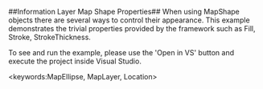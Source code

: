 ##Information Layer Map Shape Properties##
When using MapShape objects there are several ways to control their appearance. This example demonstrates the trivial properties provided by the framework such as Fill, Stroke, StrokeThickness.

To see and run the example, please use the 'Open in VS' button and execute the project inside Visual Studio.

<keywords:MapEllipse, MapLayer, Location>
